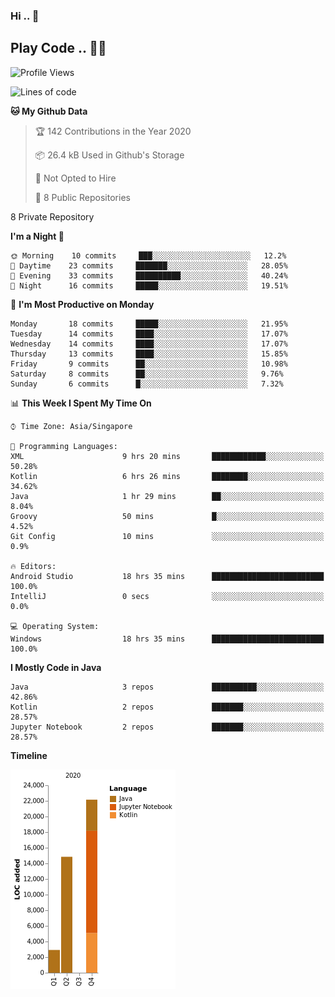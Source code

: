 ### Hi .. 👋
## Play Code .. 💬🚀

<!--START_SECTION:waka-->
![Profile Views](http://img.shields.io/badge/Profile%20Views-151-blue)

![Lines of code](https://img.shields.io/badge/From%20Hello%20World%20I%27ve%20Written-48570%20lines%20of%20code-blue)

**🐱 My Github Data** 

> 🏆 142 Contributions in the Year 2020
 > 
> 📦 26.4 kB Used in Github's Storage 
 > 
> 🚫 Not Opted to Hire
 > 
> 📜 8 Public Repositories 
 > 
8 Private Repository 
 > 
**I'm a Night 🦉** 

```text
🌞 Morning    10 commits     ███░░░░░░░░░░░░░░░░░░░░░░   12.2% 
🌆 Daytime    23 commits     ███████░░░░░░░░░░░░░░░░░░   28.05% 
🌃 Evening    33 commits     ██████████░░░░░░░░░░░░░░░   40.24% 
🌙 Night      16 commits     █████░░░░░░░░░░░░░░░░░░░░   19.51%

```
📅 **I'm Most Productive on Monday** 

```text
Monday       18 commits     █████░░░░░░░░░░░░░░░░░░░░   21.95% 
Tuesday      14 commits     ████░░░░░░░░░░░░░░░░░░░░░   17.07% 
Wednesday    14 commits     ████░░░░░░░░░░░░░░░░░░░░░   17.07% 
Thursday     13 commits     ████░░░░░░░░░░░░░░░░░░░░░   15.85% 
Friday       9 commits      ██░░░░░░░░░░░░░░░░░░░░░░░   10.98% 
Saturday     8 commits      ██░░░░░░░░░░░░░░░░░░░░░░░   9.76% 
Sunday       6 commits      █░░░░░░░░░░░░░░░░░░░░░░░░   7.32%

```


📊 **This Week I Spent My Time On** 

```text
⌚︎ Time Zone: Asia/Singapore

💬 Programming Languages: 
XML                      9 hrs 20 mins       ████████████░░░░░░░░░░░░░   50.28% 
Kotlin                   6 hrs 26 mins       ████████░░░░░░░░░░░░░░░░░   34.62% 
Java                     1 hr 29 mins        ██░░░░░░░░░░░░░░░░░░░░░░░   8.04% 
Groovy                   50 mins             █░░░░░░░░░░░░░░░░░░░░░░░░   4.52% 
Git Config               10 mins             ░░░░░░░░░░░░░░░░░░░░░░░░░   0.9%

🔥 Editors: 
Android Studio           18 hrs 35 mins      █████████████████████████   100.0% 
IntelliJ                 0 secs              ░░░░░░░░░░░░░░░░░░░░░░░░░   0.0%

💻 Operating System: 
Windows                  18 hrs 35 mins      █████████████████████████   100.0%

```

**I Mostly Code in Java** 

```text
Java                     3 repos             ██████████░░░░░░░░░░░░░░░   42.86% 
Kotlin                   2 repos             ███████░░░░░░░░░░░░░░░░░░   28.57% 
Jupyter Notebook         2 repos             ███████░░░░░░░░░░░░░░░░░░   28.57%

```


**Timeline**

![Chart not found](https://raw.githubusercontent.com/Goggxi/Goggxi/master/charts/bar_graph.png) 


<!--END_SECTION:waka-->
